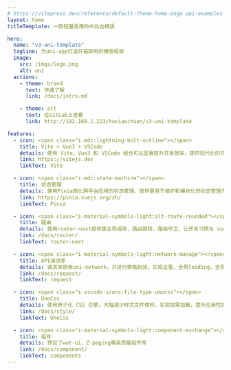 ```yaml
---
# https://vitepress.dev/reference/default-theme-home-page api-examples  markdown-examples
layout: home
titleTemplate: 一款轻量易用的中后台模版

hero:
  name: "v3-uni-template"
  tagline: 为uni-app打造开箱即用的模版框架
  image:
    src: /imgs/logo.png
    alt: uni
  actions:
    - theme: brand
      text: 快速了解
      link: /docs/intro.md

    - theme: alt
      text: 在GitLab上查看
      link: http://192.168.1.223/huxiaochuan/v3-uni-template

features:
  - icon: <span class="i-mdi:lightning-bolt-outline"></span>
    title: Vite + Vue3 + VSCode
    details: 使用 Vite、Vue3 和 VSCode 组合可以显著提升开发效率，提供现代化的开发工具链和更快的构建速度
    link: https://vitejs.dev
    linkText: Vite

  - icon: <span class="i-mdi:state-machine"></span>
    title: 状态管理
    details: 使用Pinia简化跨平台应用的状态管理，提供更易于维护和模块化的状态管理方案
    link: https://pinia.vuejs.org/zh/
    linkText: Pinia

  - icon: <span class="i-material-symbols-light:alt-route-rounded"></span>
    title: 路由
    details: 使用router-next提供类全局组件，路由跳转，路由守卫，让开发习惯与 vue-router 保持一致
    link: /docs/router/
    linkText: router-next

  - icon: <span class="i-material-symbols-light:network-manage"></span>
    title: API请求库
    details: 请求库使用uni-network，并进行策略封装。实现去重，全局loading，全局错误提醒，无感刷新token，微服务多域名等。
    link: /docs/request/
    linkText: request

  - icon: <span class="i-vscode-icons:file-type-unocss"></span>
    title: UnoCss
    details: 使用原子化 CSS 引擎，大幅减少样式文件体积，实现按需加载，提升应用性能和开发效率。为uniapp制定1单位=1rpx
    link: /docs/style/
    linkText: UnoCss

  - icon: <span class="i-material-symbols-light:component-exchange"></span>
    title: 组件
    details: 预设了wot-ui、Z-paging等高质量组件库
    link: /docs/component/
    linkText: components
---
```

